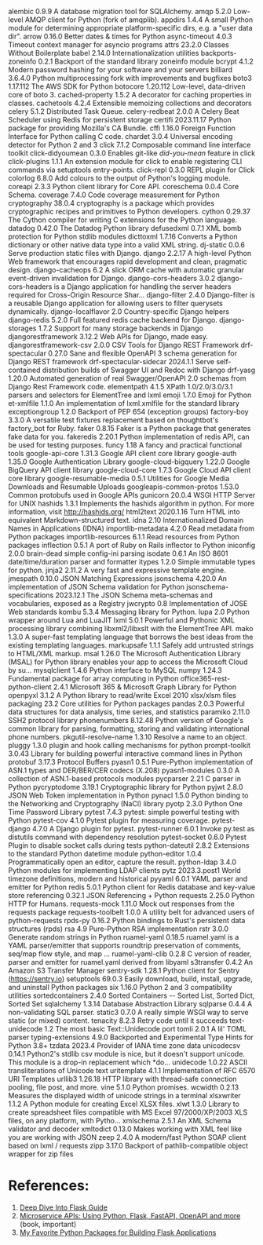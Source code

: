 
alembic                      0.9.9        A database migration tool for SQLAlchemy.
amqp                         5.2.0        Low-level AMQP client for Python (fork of amqplib).
appdirs                      1.4.4        A small Python module for determining appropriate platform-specific dirs, e.g. a "user data dir".
arrow                        0.16.0       Better dates & times for Python
async-timeout                4.0.3        Timeout context manager for asyncio programs
attrs                        23.2.0       Classes Without Boilerplate
babel                        2.14.0       Internationalization utilities
backports-zoneinfo           0.2.1        Backport of the standard library zoneinfo module
bcrypt                       4.1.2        Modern password hashing for your software and your servers
billiard                     3.6.4.0      Python multiprocessing fork with improvements and bugfixes
boto3                        1.17.112     The AWS SDK for Python
botocore                     1.20.112     Low-level, data-driven core of boto 3.
cached-property              1.5.2        A decorator for caching properties in classes.
cachetools                   4.2.4        Extensible memoizing collections and decorators
celery                       5.1.2        Distributed Task Queue.
celery-redbeat               2.0.0        A Celery Beat Scheduler using Redis for persistent storage
certifi                      2023.11.17   Python package for providing Mozilla's CA Bundle.
cffi                         1.16.0       Foreign Function Interface for Python calling C code.
chardet                      3.0.4        Universal encoding detector for Python 2 and 3
click                        7.1.2        Composable command line interface toolkit
click-didyoumean             0.3.0        Enables git-like *did-you-mean* feature in click
click-plugins                1.1.1        An extension module for click to enable registering CLI commands via setuptools entry-points.
click-repl                   0.3.0        REPL plugin for Click
colorlog                     6.8.0        Add colours to the output of Python's logging module.
coreapi                      2.3.3        Python client library for Core API.
coreschema                   0.0.4        Core Schema.
coverage                     7.4.0        Code coverage measurement for Python
cryptography                 38.0.4       cryptography is a package which provides cryptographic recipes and primitives to Python developers.
cython                       0.29.37      The Cython compiler for writing C extensions for the Python language.
datadog                      0.42.0       The Datadog Python library
defusedxml                   0.7.1        XML bomb protection for Python stdlib modules
dicttoxml                    1.7.16       Converts a Python dictionary or other native data type into a valid XML string.
dj-static                    0.0.6        Serve production static files with Django.
django                       2.2.17       A high-level Python Web framework that encourages rapid development and clean, pragmatic design.
django-cacheops              6.2          A slick ORM cache with automatic granular event-driven invalidation for Django.
django-cors-headers          3.0.2        django-cors-headers is a Django application for handling the server headers required for Cross-Origin Resource Shar...
django-filter                2.4.0        Django-filter is a reusable Django application for allowing users to filter querysets dynamically.
django-localflavor           2.0          Country-specific Django helpers
django-redis                 5.2.0        Full featured redis cache backend for Django.
django-storages              1.7.2        Support for many storage backends in Django
djangorestframework          3.12.2       Web APIs for Django, made easy.
djangorestframework-csv      2.0.0        CSV Tools for Django REST Framework
drf-spectacular              0.27.0       Sane and flexible OpenAPI 3 schema generation for Django REST framework
drf-spectacular-sidecar      2024.1.1     Serve self-contained distribution builds of Swagger UI and Redoc with Django
drf-yasg                     1.20.0       Automated generation of real Swagger/OpenAPI 2.0 schemas from Django Rest Framework code.
elementpath                  4.1.5        XPath 1.0/2.0/3.0/3.1 parsers and selectors for ElementTree and lxml
emoji                        1.7.0        Emoji for Python
et-xmlfile                   1.1.0        An implementation of lxml.xmlfile for the standard library
exceptiongroup               1.2.0        Backport of PEP 654 (exception groups)
factory-boy                  3.3.0        A versatile test fixtures replacement based on thoughtbot's factory_bot for Ruby.
faker                        0.8.15       Faker is a Python package that generates fake data for you.
fakeredis                    2.20.1       Python implementation of redis API, can be used for testing purposes.
funcy                        1.18         A fancy and practical functional tools
google-api-core              1.31.3       Google API client core library
google-auth                  1.35.0       Google Authentication Library
google-cloud-bigquery        1.22.0       Google BigQuery API client library
google-cloud-core            1.7.3        Google Cloud API client core library
google-resumable-media       0.5.1        Utilities for Google Media Downloads and Resumable Uploads
googleapis-common-protos     1.53.0       Common protobufs used in Google APIs
gunicorn                     20.0.4       WSGI HTTP Server for UNIX
hashids                      1.3.1        Implements the hashids algorithm in python. For more information, visit http://hashids.org/
html2text                    2020.1.16    Turn HTML into equivalent Markdown-structured text.
idna                         2.10         Internationalized Domain Names in Applications (IDNA)
importlib-metadata           4.2.0        Read metadata from Python packages
importlib-resources          6.1.1        Read resources from Python packages
inflection                   0.5.1        A port of Ruby on Rails inflector to Python
iniconfig                    2.0.0        brain-dead simple config-ini parsing
isodate                      0.6.1        An ISO 8601 date/time/duration parser and formatter
itypes                       1.2.0        Simple immutable types for python.
jinja2                       2.11.2       A very fast and expressive template engine.
jmespath                     0.10.0       JSON Matching Expressions
jsonschema                   4.20.0       An implementation of JSON Schema validation for Python
jsonschema-specifications    2023.12.1    The JSON Schema meta-schemas and vocabularies, exposed as a Registry
jwcrypto                     0.8          Implementation of JOSE Web standards
kombu                        5.3.4        Messaging library for Python.
lupa                         2.0          Python wrapper around Lua and LuaJIT
lxml                         5.0.1        Powerful and Pythonic XML processing library combining libxml2/libxslt with the ElementTree API.
mako                         1.3.0        A super-fast templating language that borrows the best ideas from the existing templating languages.
markupsafe                   1.1.1        Safely add untrusted strings to HTML/XML markup.
msal                         1.26.0       The Microsoft Authentication Library (MSAL) for Python library enables your app to access the Microsoft Cloud by su...
mysqlclient                  1.4.6        Python interface to MySQL
numpy                        1.24.3       Fundamental package for array computing in Python
office365-rest-python-client 2.4.1        Microsoft 365 & Microsoft Graph Library for Python
openpyxl                     3.1.2        A Python library to read/write Excel 2010 xlsx/xlsm files
packaging                    23.2         Core utilities for Python packages
pandas                       2.0.3        Powerful data structures for data analysis, time series, and statistics
paramiko                     2.11.0       SSH2 protocol library
phonenumbers                 8.12.48      Python version of Google's common library for parsing, formatting, storing and validating international phone numbers.
pkgutil-resolve-name         1.3.10       Resolve a name to an object.
pluggy                       1.3.0        plugin and hook calling mechanisms for python
prompt-toolkit               3.0.43       Library for building powerful interactive command lines in Python
protobuf                     3.17.3       Protocol Buffers
pyasn1                       0.5.1        Pure-Python implementation of ASN.1 types and DER/BER/CER codecs (X.208)
pyasn1-modules               0.3.0        A collection of ASN.1-based protocols modules
pycparser                    2.21         C parser in Python
pycryptodome                 3.19.1       Cryptographic library for Python
pyjwt                        2.8.0        JSON Web Token implementation in Python
pynacl                       1.5.0        Python binding to the Networking and Cryptography (NaCl) library
pyotp                        2.3.0        Python One Time Password Library
pytest                       7.4.3        pytest: simple powerful testing with Python
pytest-cov                   4.1.0        Pytest plugin for measuring coverage.
pytest-django                4.7.0        A Django plugin for pytest.
pytest-runner                6.0.1        Invoke py.test as distutils command with dependency resolution
pytest-socket                0.6.0        Pytest Plugin to disable socket calls during tests
python-dateutil              2.8.2        Extensions to the standard Python datetime module
python-editor                1.0.4        Programmatically open an editor, capture the result.
python-ldap                  3.4.0        Python modules for implementing LDAP clients
pytz                         2023.3.post1 World timezone definitions, modern and historical
pyyaml                       6.0.1        YAML parser and emitter for Python
redis                        5.0.1        Python client for Redis database and key-value store
referencing                  0.32.1       JSON Referencing + Python
requests                     2.25.0       Python HTTP for Humans.
requests-mock                1.11.0       Mock out responses from the requests package
requests-toolbelt            1.0.0        A utility belt for advanced users of python-requests
rpds-py                      0.16.2       Python bindings to Rust's persistent data structures (rpds)
rsa                          4.9          Pure-Python RSA implementation
rstr                         3.0.0        Generate random strings in Python
ruamel-yaml                  0.18.5       ruamel.yaml is a YAML parser/emitter that supports roundtrip preservation of comments, seq/map flow style, and map ...
ruamel-yaml-clib             0.2.8        C version of reader, parser and emitter for ruamel.yaml derived from libyaml
s3transfer                   0.4.2        An Amazon S3 Transfer Manager
sentry-sdk                   1.28.1       Python client for Sentry (https://sentry.io)
setuptools                   69.0.3       Easily download, build, install, upgrade, and uninstall Python packages
six                          1.16.0       Python 2 and 3 compatibility utilities
sortedcontainers             2.4.0        Sorted Containers -- Sorted List, Sorted Dict, Sorted Set
sqlalchemy                   1.3.14       Database Abstraction Library
sqlparse                     0.4.4        A non-validating SQL parser.
static3                      0.7.0        A really simple WSGI way to serve static (or mixed) content.
tenacity                     8.2.3        Retry code until it succeeds
text-unidecode               1.2          The most basic Text::Unidecode port
tomli                        2.0.1        A lil' TOML parser
typing-extensions            4.9.0        Backported and Experimental Type Hints for Python 3.8+
tzdata                       2023.4       Provider of IANA time zone data
unicodecsv                   0.14.1       Python2's stdlib csv module is nice, but it doesn't support unicode. This module is a drop-in replacement which *do...
unidecode                    1.0.22       ASCII transliterations of Unicode text
uritemplate                  4.1.1        Implementation of RFC 6570 URI Templates
urllib3                      1.26.18      HTTP library with thread-safe connection pooling, file post, and more.
vine                         5.1.0        Python promises.
wcwidth                      0.2.13       Measures the displayed width of unicode strings in a terminal
xlsxwriter                   1.1.2        A Python module for creating Excel XLSX files.
xlwt                         1.3.0        Library to create spreadsheet files compatible with MS Excel 97/2000/XP/2003 XLS files, on any platform, with Pytho...
xmlschema                    2.5.1        An XML Schema validator and decoder
xmltodict                    0.13.0       Makes working with XML feel like you are working with JSON
zeep                         2.4.0        A modern/fast Python SOAP client based on lxml / requests
zipp                         3.17.0       Backport of pathlib-compatible object wrapper for zip files


# References:

1. [Deep Dive Into Flask Guide](https://testdriven.io/guides/flask-deep-dive/#Start)
2. [Microservice APIs: Using Python, Flask, FastAPI, OpenAPI and more](http://libgen.rs/book/index.php?md5=F7862D4EE10E655E92E90920185A9FBF) (book, important)
3. [My Favorite Python Packages for Building Flask Applications](https://www.patricksoftwareblog.com/my_favorite_python_packages_for_flask.html)